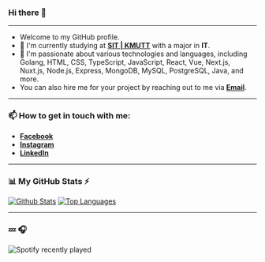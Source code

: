 ### Hi there 👋

---

- Welcome to my GitHub profile.
- 🔭 I'm currently studying at [**SIT | KMUTT**](https://www.sit.kmutt.ac.th) with a major in **IT**.
- 🌱 I'm passionate about various technologies and languages, including Golang, HTML, CSS, TypeScript, JavaScript, React, Vue, Next.js, Nuxt.js, Node.js, Express, MongoDB, MySQL, PostgreSQL, Java, and more.
- You can also hire me for your project by reaching out to me via [**Email**](mailto:bestzige@hotmail.com).

---

### 📫 How to get in touch with me:

- [**Facebook**](https://www.facebook.com/watchara.santawee)
- [**Instagram**](https://www.instagram.com/bestzige)
- [**LinkedIn**](https://www.linkedin.com/in/bestzige)

---

### 📊 My GitHub Stats ⚡

[![Github Stats](https://github-readme-stats.vercel.app/api?username=bestzige&theme=blueberry&count_private=true&hide_border=true&line_height=20)](https://github.com/SukumDecha)
[![Top Languages](https://github-readme-stats.vercel.app/api/top-langs/?username=bestzige&layout=compact&theme=blueberry&count_private=true&hide_border=true)](https://github.com/SukumDecha)

---

### 💤 🎧

![Spotify recently played](https://spotify-recently-played-readme.vercel.app/api?user=31qxcuf4j7ql6vrzn7u5xjna2ucy&unique=true&lang=en)
